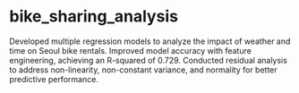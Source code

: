 # bike_sharing_analysis
Developed multiple regression models to analyze the impact of weather and time on Seoul bike rentals. Improved model accuracy with feature engineering, achieving an R-squared of 0.729. Conducted residual analysis to address non-linearity, non-constant variance, and normality for better predictive performance.
